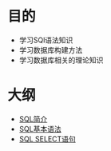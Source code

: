 # 目的

* 学习SQl语法知识
* 学习数据库构建方法
* 学习数据库相关的理论知识

# 大纲

* [SQL简介](00.md)
* [SQL基本语法](01.md)
* [SQL SELECT语句](02.md)
